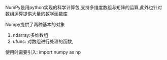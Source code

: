 NumPy是用python实现的科学计算包,支持多维度数组与矩阵的运算,此外也针对数组运算提供大量的数学函数库

Numpy提供了两种基本的对象

1. ndarray:多维数组
2. ufunc: 对数组进行处理的函数,

使用时需要引入: import numpy as np

